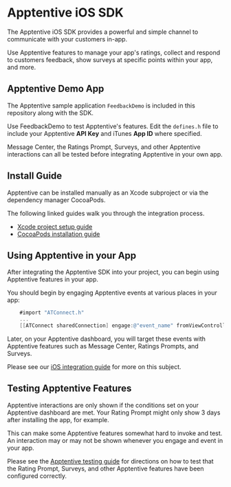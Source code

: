 # Apptentive iOS SDK

The Apptentive iOS SDK provides a powerful and simple channel to communicate with your customers in-app. 

Use Apptentive features to manage your app's ratings, collect and respond to customers feedback, show surveys at specific points within your app, and more.

## Apptentive Demo App

The Apptentive sample application `FeedbackDemo` is included in this repository along with the SDK.

Use FeedbackDemo to test Apptentive's features. Edit the `defines.h` file to include your Apptentive **API Key** and iTunes **App ID** where specified.

Message Center, the Ratings Prompt, Surveys, and other Apptentive interactions can all be tested before integrating Apptentive in your own app. 

## Install Guide

Apptentive can be installed manually as an Xcode subproject or via the dependency manager CocoaPods.

The following linked guides walk you through the integration process.

 - [Xcode project setup guide](docs/project_setup_source.md)
 - [CocoaPods installation guide](docs/project_setup_cocoapods.md)

## Using Apptentive in your App

After integrating the Apptentive SDK into your project, you can begin using Apptentive features in your app.

You should begin by engaging Apptentive events at various places in your app:

``` objective-c
	#import "ATConnect.h"
	...
	[[ATConnect sharedConnection] engage:@"event_name" fromViewController:viewController];
```

Later, on your Apptentive dashboard, you will target these events with Apptentive features such as Message Center, Ratings Prompts, and Surveys.

Please see our [iOS integration guide]() for more on this subject.

## Testing Apptentive Features

Apptentive interactions are only shown if the conditions set on your Apptentive dashboard are met. Your Rating Prompt might only show 3 days after installing the app, for example.

This can make some Apptentive features somewhat hard to invoke and test. An interaction may or may not be shown whenever you engage and event in your app.

Please see the [Apptentive testing guide](docs/testing_guide.md) for directions on how to test that the Rating Prompt, Surveys, and other Apptentive features have been configured correctly.

